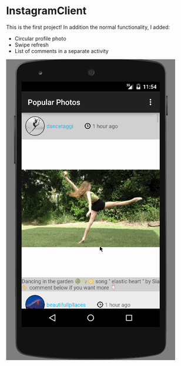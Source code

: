 # InstagramClient
This is the first project!
In addition the normal functionality, I added:
- Circular profile photo
- Swipe refresh
- List of comments in a separate activity

![alt tag](https://github.com/eyecx/InstagramClient/blob/master/p1.gif)
